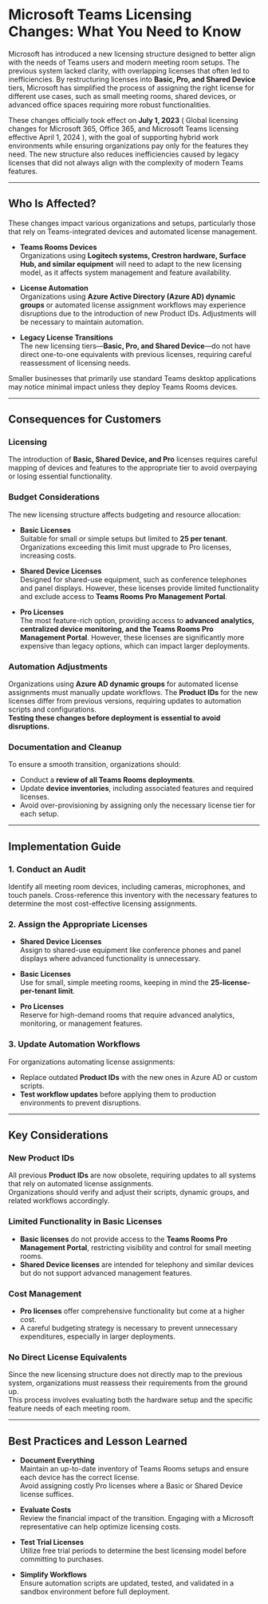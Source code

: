 # Microsoft Teams Licensing Changes: What You Need to Know

Microsoft has introduced a new licensing structure designed to better align with the needs of Teams users and modern meeting room setups. The previous system lacked clarity, with overlapping licenses that often led to inefficiencies. By restructuring licenses into **Basic, Pro, and Shared Device** tiers, Microsoft has simplified the process of assigning the right license for different use cases, such as small meeting rooms, shared devices, or advanced office spaces requiring more robust functionalities.

These changes officially took effect on **July 1, 2023** ( Global licensing changes for Microsoft 365, Office 365, and Microsoft Teams licensing effective April 1, 2024 ), with the goal of supporting hybrid work environments while ensuring organizations pay only for the features they need. The new structure also reduces inefficiencies caused by legacy licenses that did not always align with the complexity of modern Teams features. 

---

## Who Is Affected?

These changes impact various organizations and setups, particularly those that rely on Teams-integrated devices and automated license management.

- **Teams Rooms Devices**  
  Organizations using **Logitech systems, Crestron hardware, Surface Hub, and similar equipment** will need to adapt to the new licensing model, as it affects system management and feature availability.

- **License Automation**  
  Organizations using **Azure Active Directory (Azure AD) dynamic groups** or automated license assignment workflows may experience disruptions due to the introduction of new Product IDs. Adjustments will be necessary to maintain automation.

- **Legacy License Transitions**  
  The new licensing tiers—**Basic, Pro, and Shared Device**—do not have direct one-to-one equivalents with previous licenses, requiring careful reassessment of licensing needs.

Smaller businesses that primarily use standard Teams desktop applications may notice minimal impact unless they deploy Teams Rooms devices.

---

## Consequences for Customers

### Licensing

The introduction of **Basic, Shared Device, and Pro** licenses requires careful mapping of devices and features to the appropriate tier to avoid overpaying or losing essential functionality.

### Budget Considerations

The new licensing structure affects budgeting and resource allocation:

- **Basic Licenses**  
  Suitable for small or simple setups but limited to **25 per tenant**. Organizations exceeding this limit must upgrade to Pro licenses, increasing costs.

- **Shared Device Licenses**  
  Designed for shared-use equipment, such as conference telephones and panel displays. However, these licenses provide limited functionality and exclude access to **Teams Rooms Pro Management Portal**.

- **Pro Licenses**  
  The most feature-rich option, providing access to **advanced analytics, centralized device monitoring, and the Teams Rooms Pro Management Portal**. However, these licenses are significantly more expensive than legacy options, which can impact larger deployments.

### Automation Adjustments

Organizations using **Azure AD dynamic groups** for automated license assignments must manually update workflows. The **Product IDs** for the new licenses differ from previous versions, requiring updates to automation scripts and configurations.  
**Testing these changes before deployment is essential to avoid disruptions.**

### Documentation and Cleanup

To ensure a smooth transition, organizations should:

- Conduct a **review of all Teams Rooms deployments**.
- Update **device inventories**, including associated features and required licenses.
- Avoid over-provisioning by assigning only the necessary license tier for each setup.

---

## Implementation Guide

### 1. Conduct an Audit

Identify all meeting room devices, including cameras, microphones, and touch panels. Cross-reference this inventory with the necessary features to determine the most cost-effective licensing assignments.

### 2. Assign the Appropriate Licenses

- **Shared Device Licenses**  
  Assign to shared-use equipment like conference phones and panel displays where advanced functionality is unnecessary.

- **Basic Licenses**  
  Use for small, simple meeting rooms, keeping in mind the **25-license-per-tenant limit**.

- **Pro Licenses**  
  Reserve for high-demand rooms that require advanced analytics, monitoring, or management features.

### 3. Update Automation Workflows

For organizations automating license assignments:

- Replace outdated **Product IDs** with the new ones in Azure AD or custom scripts.
- **Test workflow updates** before applying them to production environments to prevent disruptions.

---

## Key Considerations

### New Product IDs

All previous **Product IDs** are now obsolete, requiring updates to all systems that rely on automated license assignments.  
Organizations should verify and adjust their scripts, dynamic groups, and related workflows accordingly.

### Limited Functionality in Basic Licenses

- **Basic licenses** do not provide access to the **Teams Rooms Pro Management Portal**, restricting visibility and control for small meeting rooms.
- **Shared Device licenses** are intended for telephony and similar devices but do not support advanced management features.

### Cost Management

- **Pro licenses** offer comprehensive functionality but come at a higher cost.
- A careful budgeting strategy is necessary to prevent unnecessary expenditures, especially in larger deployments.

### No Direct License Equivalents

Since the new licensing structure does not directly map to the previous system, organizations must reassess their requirements from the ground up.  
This process involves evaluating both the hardware setup and the specific feature needs of each meeting room.

---

## Best Practices and Lesson Learned
- **Document Everything**  
  Maintain an up-to-date inventory of Teams Rooms setups and ensure each device has the correct license.  
  Avoid assigning costly Pro licenses where a Basic or Shared Device license suffices.

- **Evaluate Costs**  
  Review the financial impact of the transition. Engaging with a Microsoft representative can help optimize licensing costs.

- **Test Trial Licenses**  
  Utilize free trial periods to determine the best licensing model before committing to purchases.

- **Simplify Workflows**  
  Ensure automation scripts are updated, tested, and validated in a sandbox environment before full deployment.
